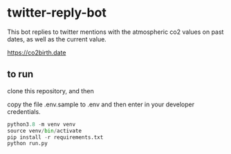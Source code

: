 # twitter-reply-bot

This bot replies to twitter mentions with the atmospheric co2 values on past dates, as well as the current value.

https://co2birth.date

## to run

clone this repository, and then 

copy the file .env.sample to .env and then enter in your developer credentials.

```python
python3.8 -m venv venv
source venv/bin/activate
pip install -r requirements.txt
python run.py
```

